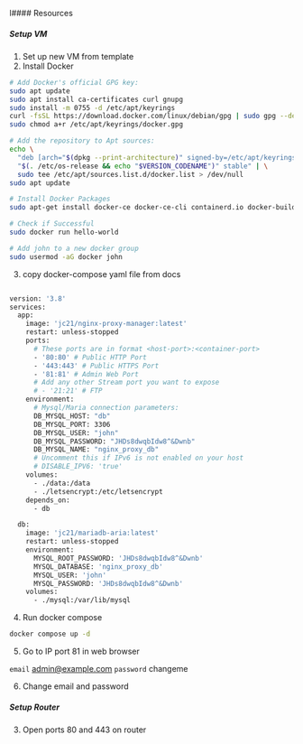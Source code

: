 l#### Resources


##### Setup VM
1) Set up new VM from template
2) Install Docker
```bash
# Add Docker's official GPG key:
sudo apt update
sudo apt install ca-certificates curl gnupg
sudo install -m 0755 -d /etc/apt/keyrings
curl -fsSL https://download.docker.com/linux/debian/gpg | sudo gpg --dearmor -o /etc/apt/keyrings/docker.gpg
sudo chmod a+r /etc/apt/keyrings/docker.gpg

# Add the repository to Apt sources:
echo \
  "deb [arch="$(dpkg --print-architecture)" signed-by=/etc/apt/keyrings/docker.gpg] https://download.docker.com/linux/debian \
  "$(. /etc/os-release && echo "$VERSION_CODENAME")" stable" | \
  sudo tee /etc/apt/sources.list.d/docker.list > /dev/null
sudo apt update

# Install Docker Packages
sudo apt-get install docker-ce docker-ce-cli containerd.io docker-buildx-plugin docker-compose-plugin

# Check if Successful
sudo docker run hello-world

# Add john to a new docker group
sudo usermod -aG docker john
```

3) copy docker-compose yaml file from docs

```bash

version: '3.8'
services:
  app:
    image: 'jc21/nginx-proxy-manager:latest'
    restart: unless-stopped
    ports:
      # These ports are in format <host-port>:<container-port>
      - '80:80' # Public HTTP Port
      - '443:443' # Public HTTPS Port
      - '81:81' # Admin Web Port
      # Add any other Stream port you want to expose
      # - '21:21' # FTP
    environment:
      # Mysql/Maria connection parameters:
      DB_MYSQL_HOST: "db"
      DB_MYSQL_PORT: 3306
      DB_MYSQL_USER: "john"
      DB_MYSQL_PASSWORD: "JHDs8dwqbIdw8^&Dwnb"
      DB_MYSQL_NAME: "nginx_proxy_db"
      # Uncomment this if IPv6 is not enabled on your host
      # DISABLE_IPV6: 'true'
    volumes:
      - ./data:/data
      - ./letsencrypt:/etc/letsencrypt
    depends_on:
      - db

  db:
    image: 'jc21/mariadb-aria:latest'
    restart: unless-stopped
    environment:
      MYSQL_ROOT_PASSWORD: 'JHDs8dwqbIdw8^&Dwnb'
      MYSQL_DATABASE: 'nginx_proxy_db'
      MYSQL_USER: 'john'
      MYSQL_PASSWORD: 'JHDs8dwqbIdw8^&Dwnb'
    volumes:
      - ./mysql:/var/lib/mysql
```

4) Run docker compose
```bash
docker compose up -d
```

5) Go to IP port 81 in web browser

`email` admin@example.com
`password` changeme

6) Change email and password
##### Setup Router
3) Open ports 80 and 443 on router

